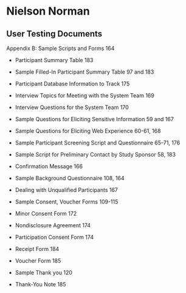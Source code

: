 # Nielson Norman

## User Testing Documents

Appendix B: Sample Scripts and Forms 164

*   Participant Summary Table 183

*   Sample Filled-In Participant Summary Table 97 and 183
*   Participant Database Information to Track 175

*   Interview Topics for Meeting with the System Team 169
*   Interview Questions for the System Team 170

*   Sample Questions for Eliciting Sensitive Information 59 and 167
*   Sample Questions for Eliciting Web Experience 60-61, 168
*   Sample Participant Screening Script and Questionnaire 65-71, 176
*   Sample Script for Preliminary Contact by Study Sponsor 58, 183
*   Confirmation Message 166

*   Sample Background Questionnaire 108, 164
*   Dealing with Unqualified Participants 167

*   Sample Consent, Voucher Forms 109-115
*   Minor Consent Form 172
*   Nondisclosure Agreement 174
*   Participation Consent Form 174
*   Receipt Form 184
*   Voucher Form 185

*   Sample Thank you 120
*   Thank-You Note 185
